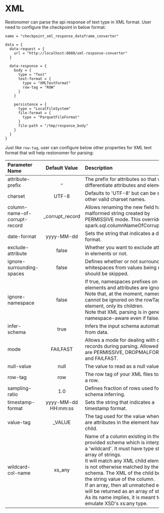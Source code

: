 # XML

Restonomer can parse the api response of text type in XML format. User need to configure the checkpoint in below format:

```hocon
name = "checkpoint_xml_response_dataframe_converter"

data = {
  data-request = {
    url = "http://localhost:8080/xml-response-converter"
  }

  data-response = {
    body = {
      type = "Text"
      text-format = {
        type = "XMLTextFormat"
        row-tag = "ROW"
      }
    }

    persistence = {
      type = "LocalFileSystem"
      file-format = {
        type = "ParquetFileFormat"
      }
      file-path = "/tmp/response_body"
    }
  }
}
```

Just like `row-tag`, user can configure below other properties for XML text format that will help restonomer for parsing:

| Parameter Name                |    Default Value    | Description                                                                                                                                                                                                                                                                                                                                                                                                                                   |
| :---------------------------- | :-----------------: | :-------------------------------------------------------------------------------------------------------------------------------------------------------------------------------------------------------------------------------------------------------------------------------------------------------------------------------------------------------------------------------------------------------------------------------------------- |
| attribute-prefix              |          _          | The prefix for attributes so that we can differentiate attributes and elements.                                                                                                                                                                                                                                                                                                                                                               |
| charset                       |        UTF-8        | Defaults to 'UTF-8' but can be set to other valid charset names.                                                                                                                                                                                                                                                                                                                                                                              |
| column-name-of-corrupt-record |   _corrupt_record   | Allows renaming the new field having malformed string created by PERMISSIVE mode. This overrides spark.sql.columnNameOfCorruptRecord.                                                                                                                                                                                                                                                                                                         |
| date-format                   |     yyyy-MM-dd      | Sets the string that indicates a date format.                                                                                                                                                                                                                                                                                                                                                                                                 |
| exclude-attribute             |        false        | Whether you want to exclude attributes in elements or not.                                                                                                                                                                                                                                                                                                                                                                                    |
| ignore-surrounding-spaces     |        false        | Defines whether or not surrounding whitespaces from values being read should be skipped.                                                                                                                                                                                                                                                                                                                                                      |
| ignore-namespace              |        false        | If true, namespaces prefixes on XML elements and attributes are ignored. <br/>Note that, at the moment, namespaces cannot be ignored on the rowTag element, only its children. <br/>Note that XML parsing is in general not namespace-aware even if false.                                                                                                                                                                                    |
| infer-schema                  |        true         | Infers the input schema automatically from data.                                                                                                                                                                                                                                                                                                                                                                                              |
| mode                          |      FAILFAST       | Allows a mode for dealing with corrupt records during parsing. Allowed values are PERMISSIVE, DROPMALFORMED and FAILFAST.                                                                                                                                                                                                                                                                                                                     |
| null-value                    |        null         | The value to read as a null value.                                                                                                                                                                                                                                                                                                                                                                                                            |
| row-tag                       |         row         | The row tag of your XML files to treat as a row.                                                                                                                                                                                                                                                                                                                                                                                              |
| sampling-ratio                |         1.0         | Defines fraction of rows used for schema inferring.                                                                                                                                                                                                                                                                                                                                                                                           |
| timestamp-format              | yyyy-MM-dd HH:mm:ss | Sets the string that indicates a timestamp format.                                                                                                                                                                                                                                                                                                                                                                                            |
| value-tag                     |       _VALUE        | The tag used for the value when there are attributes in the element having no child.                                                                                                                                                                                                                                                                                                                                                          |
| wildcard-col-name             |       xs_any        | Name of a column existing in the provided schema which is interpreted as a 'wildcard'. It must have type string or array of strings. <br/>It will match any XML child element that is not otherwise matched by the schema. The XML of the child becomes the string value of the column. <br/>If an array, then all unmatched elements will be returned as an array of strings. As its name implies, it is meant to emulate XSD's xs:any type. |
